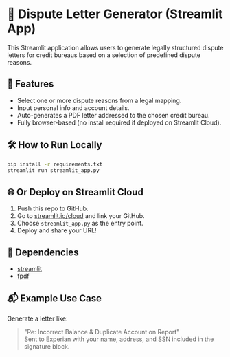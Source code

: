 # 🧾 Dispute Letter Generator (Streamlit App)

This Streamlit application allows users to generate legally structured dispute letters for credit bureaus based on a selection of predefined dispute reasons.

## 🚀 Features
- Select one or more dispute reasons from a legal mapping.
- Input personal info and account details.
- Auto-generates a PDF letter addressed to the chosen credit bureau.
- Fully browser-based (no install required if deployed on Streamlit Cloud).

## 🛠️ How to Run Locally
```bash
pip install -r requirements.txt
streamlit run streamlit_app.py
```

## 🌐 Or Deploy on Streamlit Cloud
1. Push this repo to GitHub.
2. Go to [streamlit.io/cloud](https://streamlit.io/cloud) and link your GitHub.
3. Choose `streamlit_app.py` as the entry point.
4. Deploy and share your URL!

## 📄 Dependencies
- [streamlit](https://docs.streamlit.io/)
- [fpdf](https://pyfpdf.readthedocs.io/)

## 📬 Example Use Case
Generate a letter like:
> "Re: Incorrect Balance & Duplicate Account on Report"  
> Sent to Experian with your name, address, and SSN included in the signature block.

